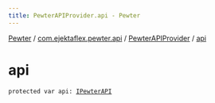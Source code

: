 ```yaml
---
title: PewterAPIProvider.api - Pewter
---
```


[Pewter](../../index.html) / [com.ejektaflex.pewter.api](../index.html) / [PewterAPIProvider](index.html) / [api](./api.html)

# api

`protected var api: `[`IPewterAPI`](../-i-pewter-a-p-i/index.html)
